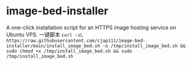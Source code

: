 # image-bed-installer
A one-click installation script for an HTTPS image hosting service on Ubuntu VPS.
一键脚本
 `curl -sL https://raw.githubusercontent.com/cjap111/image-bed-installer/main/install_image_bed.sh -o /tmp/install_image_bed.sh && sudo chmod +x /tmp/install_image_bed.sh && sudo /tmp/install_image_bed.sh`
